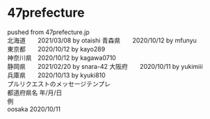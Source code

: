 # 47prefecture
pushed from 47prefecture.jp  
北海道　　2021/03/08 by otaishi
青森県　　2020/10/12 by mfunyu  
東京都　　2020/10/12 by kayo289  
神奈川県　2020/10/12 by kagawa0710  
静岡県　　2021/02/20 by snara-42
大阪府　　2020/10/11 by yukimiii  
兵庫県　　2020/10/13 by kyuki810  
プルリクエストのメッセージテンプレ  
都道府県名 年/月/日  
例  
oosaka 2020/10/11
